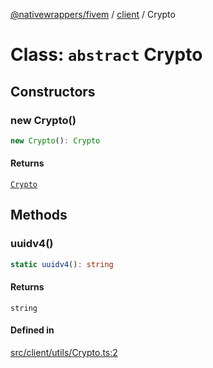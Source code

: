 [@nativewrappers/fivem](../../README.md) / [client](../README.md) / Crypto

# Class: `abstract` Crypto

## Constructors

### new Crypto()

```ts
new Crypto(): Crypto
```

#### Returns

[`Crypto`](Crypto.md)

## Methods

### uuidv4()

```ts
static uuidv4(): string
```

#### Returns

`string`

#### Defined in

[src/client/utils/Crypto.ts:2](https://github.com/nativewrappers/fivem/blob/d67d9a693907da5ce83f118218b601ceb38a88bc/src/client/utils/Crypto.ts#L2)
